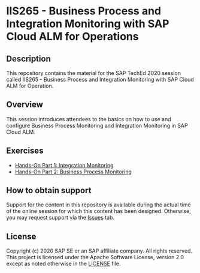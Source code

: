 # IIS265 - Business Process and Integration Monitoring with SAP Cloud ALM for Operations

## Description

This repository contains the material for the SAP TechEd 2020 session called IIS265 - Business Process and Integration Monitoring with SAP Cloud ALM for Operation.  

## Overview

This session introduces attendees to the basics on how to use and configure Business Process Monitoring and Integration Monitoring in SAP Cloud ALM. 

<!--## Requirements-->



## Exercises

<!--Provide the exercise content here directly in README.md using [markdown](https://guides.github.com/features/mastering-markdown/) and linking to the specific exercise pages, below is an example.-->

<!-- [Getting Started](exercises/ex0/)
- [Exercise 1 - First Exercise Description](exercises/ex1/)
    - [Exercise 1.1 - Exercise 1 Sub Exercise 1 Description](exercises/ex1#exercise-11-sub-exercise-1-description)
    - [Exercise 1.2 - Exercise 1 Sub Exercise 2 Description](exercises/ex1#exercise-12-sub-exercise-2-description)-->
- [Hands-On Part 1: Integration Monitoring](IIS265_Hands_On_Part1_IntegrationMonitoring.pdf)
- [Hands-On Part 2: Business Process Monitoring](IIS265_Hands_On_Part2_BusinessProcessMonitoring.pdf)


<!--**OR** Link to the PDF document stored in your github repo for example...-->

<!--Start the exercises [here](exercises/myPDFDoc.pdf).-->
    
<!--**OR** Link to the Tutorial Navigator for example...-->

<!--Start the exercises [here](https://developers.sap.com/tutorials/abap-environment-trial-onboarding.html).-->

<!--**IMPORTANT**-->

<!--Your repo must contain the .reuse and LICENSES folder and the License section below. DO NOT REMOVE the section or folders/files. Also, remove all unused template assets(images, folders, etc) from the exercises folder. -->

## How to obtain support

Support for the content in this repository is available during the actual time of the online session for which this content has been designed. Otherwise, you may request support via the [Issues](../../issues) tab.

## License
Copyright (c) 2020 SAP SE or an SAP affiliate company. All rights reserved. This project is licensed under the Apache Software License, version 2.0 except as noted otherwise in the [LICENSE](LICENSES/Apache-2.0.txt) file.
